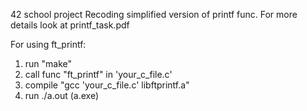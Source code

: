 42 school project
Recoding simplified version of printf func.
For more details look at printf_task.pdf

For using ft_printf:
1. run "make"
2. call func "ft_printf" in 'your_c_file.c'
3. compile "gcc 'your_c_file.c' libftprintf.a"
4. run ./a.out (a.exe)
